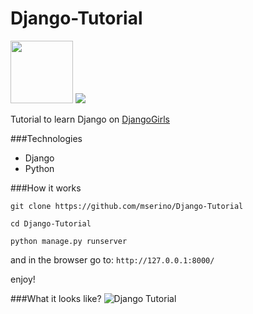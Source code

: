 Django-Tutorial
===============

<img src="http://cdn-www.xda-developers.com/wp-content/uploads/2013/12/python.png" width='100px'>
<img src="http://www.videntity.com/wp-content/uploads/2012/04/django-logo.png">

Tutorial to learn Django on [DjangoGirls](http://tutorial.djangogirls.org/)

###Technologies
- Django
- Python

###How it works

`git clone https://github.com/mserino/Django-Tutorial`

`cd Django-Tutorial`

`python manage.py runserver`

and in the browser go to: `http://127.0.0.1:8000/`

enjoy!

###What it looks like?
![Django Tutorial](https://dl.dropboxusercontent.com/u/79955713/github/django-tutorial.png)